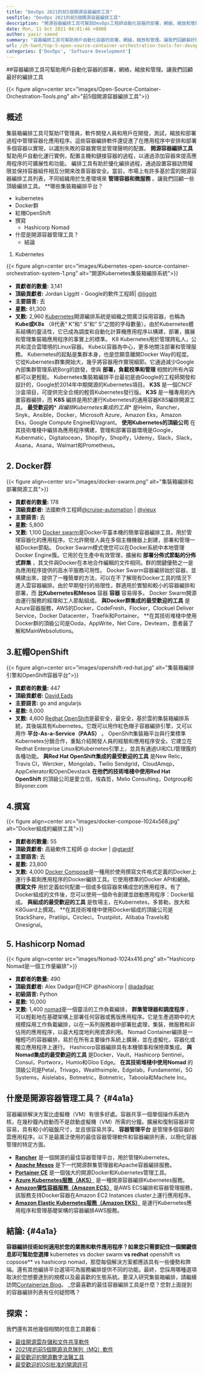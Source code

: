 ```yaml
---
title: "DevOps 2021的前5個開源容器編排工具" 
seoTitle: "DevOps 2021的前5個開源容器編排工具" 
description: "開源容器編排工具可幫助DevOps工程師自動化容器的部署，網絡，縮放和管理。" 
date: Mon, 11 Oct 2021 04:01:46 +0000
author: yasir saeed
summary: "容器編排工具可幫助用戶自動化容器的部署，網絡，縮放和管理。讓我們回顧最好的編排工具" 
url: /zh-hant/top-5-open-source-container-orchestration-tools-for-devops-in-2021/
categories: ['DevOps', 'Software Development']
---
```


##容器編排工具可幫助用戶自動化容器的部署，網絡，縮放和管理。讓我們回顧最好的編排工具

{{< figure align=center src="images/Open-Source-Container-Orchestration-Tools.png" alt="前5個開源容器編排工具">}}


##  **概述**  
集裝箱編排工具可幫助IT管理員，軟件開發人員和用戶在開發，測試，縮放和部署過程中管理容器化應用程序。這些容器編排軟件還促進了在應用程序中安排和部署多個容器以實現，以識別失敗的容器實現並管理聲明的配置。  **開源容器編排工具**  幫助用戶自動化運行實例，配置主機和鏈接容器的過程，以通過添加容器來提高應用程序的可擴展性和功能。
編排工具有助於優化編排過程，通過設置容器訪問權限並保持容器組件相互分開來改善容器安全。當前，市場上有許多基於雲的開源容器編排工具列表，不同組織用於生產環境來  **管理容器和微服務**  。讓我們回顧一些頂級編排工具。
**哪些集裝箱編排平台？
  * kubernetes
  * Docker群
* 紅帽OpenShift
* 撰寫
  * Hashicorp Nomad
* 什麼是開源容器管理工具？
  * 結論
1. Kubernetes

{{< figure align=center src="images/Kubernetes-open-source-container-orchestration-system-1.png" alt="開源Kubernetes集裝箱編排系統">}}

*  **貢獻者的數量:**   3,141
*  **頂級貢獻者:**   Jordan Liggitt  -  Google的軟件工程師| [@liggitt][1]
*  **主要語言:**   去
*  **星數:**   81,300
*  **叉數:**   2,960
[Kubernetes][2]開源編排系統是組織之間廣泛採用容器，也稱為  **Kube或K8s**  （8代表“ K”和“ S”和“ S”之間的字母數量）。由於Kubernetes體系結構的靈活性，它已成為調度和自動化計算機應用程序以構建，部署，擴展和管理集裝箱應用程序的事實上的標準。 K8 Kubernetes用於管理跨私人，公共和混合雲環境的Linux容器。 Kube以容器為中心，更多地關注部署和管理服務。
Kubernetes的起點是集群本身，也是您願意離開Docker Way的程度。它從Kubernetes群集開始大，幾乎將容器用作實現細節。它通過減少Google內部集群管理系統Borg的啟發，使與  **部署，負載校準和管理** 相關的所有內容都可以更輕鬆。 Kubernetes集裝箱編排平台最初是由Google的工程師開發和設計的，Google於2014年中期開源的Kubernetes項目。  **K3S**  是一個CNCF沙盒項目，可提供完全合規的輕質Kubernetes發行版。  **K3S**  是一種專用的內置容器編排，而 **K8S**  編排是用於運行Kubernetes的通用容器K8S編排開源工具。
 **最受歡迎的*** *與編排Kubernetes集成的工具** 是Helm，Rancher，Snyk，Ansible，Docker，Microsoft Azure，Amazon Eks，Amazon Eks，Google Compute Engine和Vagrant。
 **使用Kubernetes的頂級公司** 在其技術堆棧中編排為應用程序構建，管理和部署容器環境是Google，Kubermatic，Digitalocean，Shopify，Shopify，Udemy，Slack，Slack，Asana，Asana，Walmart和Prometheus。

## 2. Docker群

{{< figure align=center src="images/docker-swarm.png" alt="集裝箱編排和部署開源工具">}}

*  **貢獻者的數量:**   178
*  **頂級貢獻者:**   法國軟件工程師[@cruise-automation][3] | [@vieux][4]
*  **主要語言:**   去
*  **星數:**   5,800
*  **叉數:**   1,100
[Docker swarm][5]是Docker平臺本機的簡單容器編排工具，用於管理容器化的應用程序。它允許開發人員在多個主機機器上創建，部署和管理一組Docker節點。 Docker Swarm模式使您可以在Docker系統中本地管理Docker Engine簇。它用於在生產中有效管理，擴展和  **部署分佈式節點的分佈式群集**  ，其文件與Docker在本地合作編輯的文件相同。群的關鍵優勢之一是為應用程序提供的高水平服務可用性。
Docker Swarm容器編排始於容器，並構建出來，提供了一種簡單的方法，可以在不了解現有Docker工具的情況下進入雲容器編排。由於早期發行的局限性，群適用於實驗和較小的容器編排和部署，而  **比Kubernetes和Mesos** 容器 **容器**  容易得多。 Docker Swarm開源由運行服務的經理和工人節點組成。
 **與Docker群集成的最受歡迎的工具** 是Azure容器服務，AWS的Docker，CodeFresh，Flocker，Clockuel Deliver Service，Docker Datacenter，Traefik和Portainer。
**在其技術堆棧中使用Docker群的頂級公司是Ooda，AppWrite，Net Core，Devteam，患者最了解和MainWebsolutions。

## 3.紅帽OpenShift

{{< figure align=center src="images/openshift-red-hat.jpg" alt="集裝箱編排引擎和OpenShift容器平台">}}

*  **貢獻者的數量:**   447
*  **頂級貢獻者:**  [David Eads][6]
*  **主要語言:**   go and angularjs
*  **星數:**   8,000
*  **叉數:**   4,600
[Redhat OpenShift][7]是最安全，最安全，基於雲的集裝箱編排系統，其後端具有Kubernetes。它既可以用作紅色帽子容器編排引擎，又可以用作  **平台-As-a-Service（PAAS）**  。 OpenShift集裝箱平台與行業標準Kubernetes分銷合作，重點介紹開發人員的經驗和應用程序安全。它建立在Redhat Enterprise Linux和Kubernetes引擎上，並具有通過UI和CLI管理簇的各種功能。
 **與Red Hat OpenShift集成的最受歡迎的工具** 是New Relic，Travis CI，Wercker，Mongolab，Twilio Sendgrid，CloudAmqp，AppCelerator和OpenDevstack
 **在他們的技術堆棧中使用Red Hat OpenShift** 的頂級公司是愛立信，埃森哲，Melio Consulting，Dotgroup和Bilyoner.com

## 4.撰寫

{{< figure align=center src="images/docker-compose-1024x568.jpg" alt="Docker組成的編排工具">}}

*  **貢獻者的數量:**   55
*  **頂級貢獻者:**   高級軟件工程師 @ docker | [@gtardif][8]
*  **主要語言:**   去
*  **星數:**   23,800
*  **叉數:**   4,000
[Docker Compose][9]是一種用於使用撰寫文件格式定義的Docker上運行多載劑應用程序的Docker編排工具。它使用標準的Docker API和網絡。  **撰寫文件**  用於定義如何配置一個或多個容器來構成您的應用程序。有了Docker組成的文件後，您可以使用一個命令創建並啟動應用程序：Docker組成。
 **與組成的最受歡迎的工具** 是牧場主，在Kubernetes，多普勒，放大和K8Guard上撰寫。
**在其技術堆棧中使用Docker組成的頂級公司是StackShare，Pratilipi，Circleci，Trustpilot，Alibaba Travels和Onesignal。

## 5. Hashicorp Nomad

{{< figure align=center src="images/Nomad-1024x416.png" alt="Hashicorp Nomad是一個工作量編排">}}

*  **貢獻者的數量:**   490
*  **頂級貢獻者:**   Alex Dadgar在HCP @hashicorp | [@adadgar][10]
*  **初級語言:**   Python
*  **星數:**   10,000
*  **叉數:**   1,400
[nomad][11]是一個靈活的工作負載編排，  **群集管理器和調度程序**  ，可以輕鬆地在基礎架構上部署任何容器或舊版應用程序。它是生產週期中的大規模採用工作負載編排，以在一系列服務器中部署批處理，集裝，微服務和非佔用的應用程序，以最大程度地利用資源利用。 Nomad Container編排是一種輕巧的容器編排，易於在所有主要操作系統上擴展，並在虛擬化，容器化或獨立應用程序上運行。 Hashicorp容器編排具有本機領事和保險庫集成。
 **與Nomad集成的最受歡迎的工具** 是Docker，Vault，Hashicorp Sentinel，Consul，Portworx，Humio和Gloo Edge。
 **在其技術堆棧中使用Nomad** 的頂級公司是Petal，Trivago，Wealthsimple，Edgelab，Fundamentei，5G Systems，Aislelabs，Botmetric，Botmetric，Taboola和Machete Inc。

##  **什麼是開源容器管理工具？**  {#4a1a}

容器編排解決方案比虛擬機（VM）有很多好處。容器共享一個單個操作系統內核，在幾秒鐘內啟動而不是啟動虛擬機（VM）所需的分鐘。擴展和復制容器非常容易，具有較小的磁盤尺寸，並且很容易共享。  **容器管理平台**  是管理多個容器的雲應用程序。以下是最廣泛使用的最佳容器管理軟件和容器編排列表，以簡化容器管理的特定方面。
*  **[Rancher][12]**  是一個開源的最佳容器管理平台，用於管理Kubernetes。
*  **[Apache Mesos][13]**  是下一代開源群集管理器和Apache容器編排服務。
*  **[Portainer CE][14]**  是一個強大的開源Docker和Kubernetes管理工具。
*  **[Azure Kubernetes服務（AKS）][15]**  是一種開源容器編排Kubernetes服務。
*  **[Amazon彈性容器服務（Amazon ECS）][16]**  是AWS ECS編排和容器管理服務，該服務支持Docker容器在Amazon EC2 Instances cluster上運行應用程序。
*  **[Amazon Elastic Kubernetes服務（Amazon EKS）][17]**  是運行Kubernetes應用程序和管理基礎架構的容器編排AWS服務。

##  **結論:**   {#4a1a}

 **容器編排技術如何適用於您的業務和軟件應用程序？如果您只需要記住一個關鍵信息即可幫助您選擇** kubernetes vs docker swarm **vs redhat** openshift vs copsose** vs hashicorp nomad，那麼每個解決方案都應該具有一些優勢和弊端。還有其他編排平台選項可為服務編排提供不同的功能。最終，您採用哪種選項取決於您想要達到的規模以及最喜歡的生態系統。要深入研究集裝箱編排，請繼續訪問[Containerize Blog][18]。
_您最喜歡的最佳容器編排工具是什麼？您對上面提到的容器編排列表有任何疑問嗎？

## 探索：
我們還有其他幾個相關的信息工具觀看：
  * [最佳開源雲存儲和文件共享軟件][20]
  * [2021年的前5個開源消息隊列（MQ）軟件][21]
  * [最受歡迎的開源數字法醫工具][22]
  * [最受歡迎的OSI批准的開源許可][23]



 [1]: https://twitter.com/liggitt?lang=en
 [2]: https://kubernetes.io/
 [3]: https://github.com/cruise-automation
 [4]: https://twitter.com/vieux?lang=en
 [5]: https://github.com/docker-archive/classicswarm
 [6]: https://github.com/deads2k
 [7]: https://github.com/openshift/origin
 [8]: https://twitter.com/gtardif?lang=en
 [9]: https://github.com/docker/compose
 [10]: https://twitter.com/adadgar?lang=en
 [11]: https://github.com/hashicorp/nomad
 [12]: https://github.com/rancher/rancher
 [13]: https://github.com/apache/mesos
 [14]: https://github.com/portainer/portainer
 [15]: https://github.com/Azure/AKS
 [16]: https://github.com/aws/amazon-ecs-agent
 [17]: https://github.com/aws/eks-distro
 [18]: https://blog.containerize.com/
 [19]: mailto:yasir.saeed@aspose.com
 [20]: https://products.containerize.com/backup-and-sync/
 [21]: https://blog.containerize.com/message-queue-software/top-5-open-source-message-queue-software-in-2021/
 [22]: https://blog.containerize.com/digital-forensic-tools/top-5-open-source-digital-forensic-tools-in-2021/
 [23]: https://blog.containerize.com/licenses-standards/top-5-most-popular-osi-approved-open-source-licenses-of-2021/
